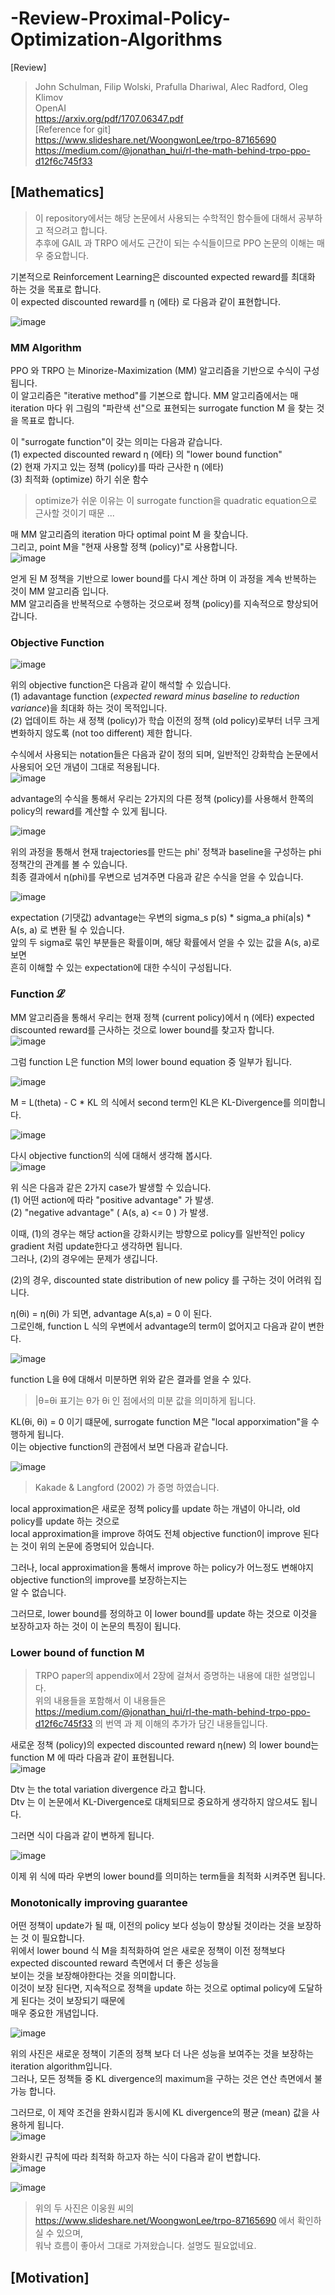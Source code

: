 # -Review-Proximal-Policy-Optimization-Algorithms
[Review]
> John Schulman, Filip Wolski, Prafulla Dhariwal, Alec Radford, Oleg Klimov  
> OpenAI  
> https://arxiv.org/pdf/1707.06347.pdf  
[Reference for git]   
> https://www.slideshare.net/WoongwonLee/trpo-87165690
> https://medium.com/@jonathan_hui/rl-the-math-behind-trpo-ppo-d12f6c745f33

## [Mathematics]
> 이 repository에서는 해당 논문에서 사용되는 수학적인 함수들에 대해서 공부하고 적으려고 합니다.  
> 추후에 GAIL 과 TRPO 에서도 근간이 되는 수식들이므로 PPO 논문의 이해는 매우 중요합니다.  

기본적으로 Reinforcement Learning은 discounted expected reward를 최대화 하는 것을 목표로 합니다.  
이 expected discounted reward를 η (에타) 로 다음과 같이 표현합니다.  

![image](https://user-images.githubusercontent.com/40893452/46075159-986f9380-c1c4-11e8-8cd5-48616389ce29.png)

### MM Algorithm

PPO 와 TRPO 는 Minorize-Maximization (MM) 알고리즘을 기반으로 수식이 구성 됩니다.  
이 알고리즘은 "iterative method"를 기본으로 합니다. 
MM 알고리즘에서는 매 iteration 마다 위 그림의 "파란색 선"으로 표현되는 surrogate function M 을 찾는 것을 목표로 합니다.  

이 "surrogate function"이 갖는 의미는 다음과 같습니다.  
(1) expected discounted reward η (에타) 의 "lower bound function"  
(2) 현재 가지고 있는 정책 (policy)를 따라 근사한 η (에타)   
(3) 최적화 (optimize) 하기 쉬운 함수  
> optimize가 쉬운 이유는 이 surrogate function을 quadratic equation으로 근사할 것이기 때문 ...  

매 MM 알고리즘의 iteration 마다 optimal point M 을 찾습니다.  
그리고, point M을 "현재 사용할 정책 (policy)"로 사용합니다.  
![image](https://user-images.githubusercontent.com/40893452/46075518-a5d94d80-c1c5-11e8-86fa-47498fa061f8.png)

얻게 된 M 정책을 기반으로 lower bound를 다시 계산 하며 이 과정을 계속 반복하는 것이 MM 알고리즘 입니다.  
MM 알고리즘을 반복적으로 수행하는 것으로써 정책 (policy)를 지속적으로 향상되어 갑니다.  

### Objective Function

![image](https://user-images.githubusercontent.com/40893452/46075612-fea8e600-c1c5-11e8-9e1c-625051e8234c.png)

위의 objective function은 다음과 같이 해석할 수 있습니다.  
(1) adavantage function (*expected reward minus baseline to reduction variance*)을 최대화 하는 것이 목적입니다.  
(2) 업데이트 하는 새 정책 (policy)가 학습 이전의 정책 (old policy)로부터 너무 크게 변화하지 않도록 (not too different) 제한 합니다.  

수식에서 사용되는 notation들은 다음과 같이 정의 되며, 일반적인 강화학습 논문에서 사용되어 오던 개념이 그대로 적용됩니다.  
![image](https://user-images.githubusercontent.com/40893452/46076239-efc33300-c1c7-11e8-9702-24678c598ac0.png)

advantage의 수식을 통해서 우리는 2가지의 다른 정책 (policy)를 사용해서 한쪽의 policy의 reward를 계산할 수 있게 됩니다.  

![image](https://user-images.githubusercontent.com/40893452/46076881-e0dd8000-c1c9-11e8-8cb8-f073f740ff3f.png)

위의 과정을 통해서 현재 trajectories를 만드는 phi' 정책과 baseline을 구성하는 phi 정책간의 관계를 볼 수 있습니다.  
최종 결과에서 η(phi)를 우변으로 넘겨주면 다음과 같은 수식을 얻을 수 있습니다.  

![image](https://user-images.githubusercontent.com/40893452/46076907-f3f05000-c1c9-11e8-8522-3ae2427598e8.png)

expectation (기댓값) advantage는 우변의 sigma_s p(s) * sigma_a phi(a|s) * A(s, a) 로 변환 될 수 있습니다.  
앞의 두 sigma로 묶인 부분들은 확률이며, 해당 확률에서 얻을 수 있는 값을 A(s, a)로 보면  
흔히 이해할 수 있는 expectation에 대한 수식이 구성됩니다.  

### Function 𝓛

MM 알고리즘을 통해서 우리는 현재 정책 (current policy)에서 η (에타) expected discounted reward를 근사하는 것으로 lower bound를 찾고자 합니다.  
![image](https://user-images.githubusercontent.com/40893452/46077127-bdff9b80-c1ca-11e8-99c9-b2f149c77160.png)

그럼 function L은 function M의 lower bound equation 중 일부가 됩니다.  

![image](https://user-images.githubusercontent.com/40893452/46077159-db346a00-c1ca-11e8-936c-0e5264bf066b.png)

M = L(theta) - C * KL  의 식에서 second term인 KL은 KL-Divergence를 의미합니다.  

![image](https://user-images.githubusercontent.com/40893452/46090282-586fd700-c1eb-11e8-8c53-d64c553bf5c9.png)

다시 objective function의 식에 대해서 생각해 봅시다.   
![image](https://user-images.githubusercontent.com/40893452/46076907-f3f05000-c1c9-11e8-8522-3ae2427598e8.png)

위 식은 다음과 같은 2가지 case가 발생할 수 있습니다.  
(1) 어떤 action에 따라 "positive advantage" 가 발생.  
(2) "negative advantage" ( A(s, a) <= 0 ) 가 발생.  

이때, (1)의 경우는 해당 action을 강화시키는 방향으로 policy를 일반적인 policy gradient 처럼 update한다고 생각하면 됩니다.  
그러나, (2)의 경우에는 문제가 생깁니다.   

(2)의 경우, discounted state distribution of new policy 를 구하는 것이 어려워 집니다.  

η(θi) = η(θi) 가 되면, advantage A(s,a) = 0 이 된다.   
그로인해, function L 식의 우변에서 advantage의 term이 없어지고 다음과 같이 변한다.  

![image](https://user-images.githubusercontent.com/40893452/46091277-7807ff00-c1ed-11e8-89fb-f1daf14a5624.png)

function L을 θ에 대해서 미분하면 위와 같은 결과를 얻을 수 있다.   
> |θ=θi 표기는 θ가 θi 인 점에서의 미분 값을 의미하게 됩니다.  

KL(θi, θi) = 0 이기 떄문에, surrogate function M은 "local apporximation"을 수행하게 됩니다.  
이는 objective function의 관점에서 보면 다음과 같습니다.  

![image](https://user-images.githubusercontent.com/40893452/46094198-50686500-c1f4-11e8-82fd-ca5e191a2e75.png)
> Kakade & Langford (2002) 가 증명 하였습니다.  

local approximation은 새로운 정책 policy를 update 하는 개념이 아니라, old policy를 update 하는 것으로  
local approximation을 improve 하여도 전체 objective function이 improve 된다는 것이 위의 논문에 증명되어 있습니다.  

그러나, local approximation을 통해서 improve 하는 policy가 어느정도 변해야지 objective function의 improve를 보장하는지는  
알 수 없습니다.  

그러므로, lower bound를 정의하고 이 lower bound를 update 하는 것으로 이것을 보장하고자 하는 것이 이 논문의 특징이 됩니다.  




### Lower bound of function M
> TRPO paper의 appendix에서 2장에 걸쳐서 증명하는 내용에 대한 설명입니다.  
> 위의 내용들을 포함해서 이 내용들은 https://medium.com/@jonathan_hui/rl-the-math-behind-trpo-ppo-d12f6c745f33 의 번역 과 제 이해의 추가가 담긴 내용들입니다.

새로운 정책 (policy)의 expected discounted reward η(new) 의 lower bound는 function M 에 따라 다음과 같이 표현됩니다.    
![image](https://user-images.githubusercontent.com/40893452/46093600-b94edd80-c1f2-11e8-980f-9bc9a4e3963c.png)
    
Dtv 는 the total variation divergence 라고 합니다.   
Dtv 는 이 논문에서 KL-Divergence로 대체되므로 중요하게 생각하지 않으셔도 됩니다.    

그러면 식이 다음과 같이 변하게 됩니다.  

![image](https://user-images.githubusercontent.com/40893452/46094540-2ebbad80-c1f5-11e8-9491-138130c75457.png)

이제 위 식에 따라 우변의 lower bound를 의미하는 term들을 최적화 시켜주면 됩니다.  

### Monotonically improving guarantee
어떤 정책이 update가 될 때, 이전의 policy 보다 성능이 향상될 것이라는 것을 보장하는 것 이 필요합니다.  
위에서 lower bound 식 M을 최적화하여 얻은 새로운 정책이 이전 정책보다 expected discounted reward 측면에서 더 좋은 성능을  
보이는 것을 보장해야한다는 것을 의미합니다.  
이것이 보장 된다면, 지속적으로 정책을 update 하는 것으로 optimal policy에 도달하게 된다는 것이 보장되기 때문에  
매우 중요한 개념입니다.  

![image](https://user-images.githubusercontent.com/40893452/46095648-04b7ba80-c1f8-11e8-93de-abcc81a2879a.png)

위의 사진은 새로운 정책이 기존의 정책 보다 더 나은 성능을 보여주는 것을 보장하는 iteration algorithm입니다.   
그러나, 모든 정책들 중 KL divergence의 maximum을 구하는 것은 연산 측면에서 불가능 합니다.  

그러므로, 이 제약 조건을 완화시킴과 동시에 KL divergence의 평균 (mean) 값을 사용하게 됩니다.  
![image](https://user-images.githubusercontent.com/40893452/46095782-552f1800-c1f8-11e8-8424-ce1e36c3e86b.png)

완화시킨 규칙에 따라 최적화 하고자 하는 식이 다음과 같이 변합니다.  
![image](https://user-images.githubusercontent.com/40893452/46095908-b35bfb00-c1f8-11e8-8871-ba164c856d5b.png)

![image](https://user-images.githubusercontent.com/40893452/46095965-ddadb880-c1f8-11e8-918d-28f570e66afd.png)

> 위의 두 사진은 이웅원 씨의 https://www.slideshare.net/WoongwonLee/trpo-87165690 에서 확인하실 수 있으며,  
> 워낙 흐름이 좋아서 그대로 가져왔습니다. 설명도 필요없네요.   






 

## [Motivation]
 
